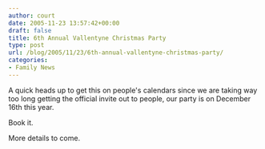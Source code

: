 ```yaml
---
author: court
date: 2005-11-23 13:57:42+00:00
draft: false
title: 6th Annual Vallentyne Christmas Party
type: post
url: /blog/2005/11/23/6th-annual-vallentyne-christmas-party/
categories:
- Family News
---
```


A quick heads up to get this on people's calendars since we are taking way too long getting the official invite out to people, our party is on December 16th this year.

Book it.

More details to come.
